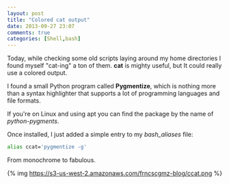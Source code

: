 ```yaml
---
layout: post
title: "Colored cat output"
date: 2013-09-27 23:07
comments: true
categories: [Shell,bash]
---
```


Today, while checking some old scripts laying around my home directories I found 
myself "cat-ing" a ton of them. **cat** is mighty useful, but It could really use 
a colored output.

I found a small Python program called **Pygmentize**, which is nothing more than 
a syntax highlighter that supports a lot of programming languages and file 
formats.

If you're on Linux and using apt you can find the package by the name of 
*python-pygments*.

Once installed, I just added a simple entry to my *bash\_aliases* file:

``` bash
alias ccat='pygmentize -g'
```

From monochrome to fabulous.

{% img https://s3-us-west-2.amazonaws.com/frncscgmz-blog/ccat.png %}
